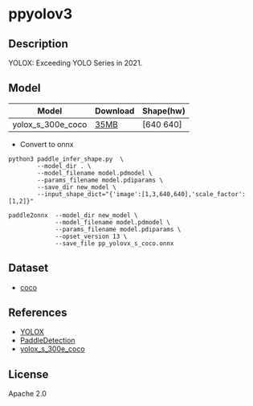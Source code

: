 <!--- SPDX-License-Identifier: Apache-2.0 -->

# ppyolov3

## Description

YOLOX: Exceeding YOLO Series in 2021.

## Model

| Model                         | Download                                   | Shape(hw) |
| ----------------------------- |:------------------------------------------ |:--------- |
| yolox_s_300e_coco             | [35MB](pp_yolox_s_coco.onnx)               | [640 640] |

* Convert to onnx

``` shell
python3 paddle_infer_shape.py  \
        --model_dir . \
        --model_filename model.pdmodel \
        --params_filename model.pdiparams \
        --save_dir new_model \
        --input_shape_dict="{'image':[1,3,640,640],'scale_factor':[1,2]}"

paddle2onnx  --model_dir new_model \
             --model_filename model.pdmodel \
             --params_filename model.pdiparams \
             --opset_version 13 \
             --save_file pp_yolovx_s_coco.onnx
```

## Dataset

* [coco](http://images.cocodataset.org/zips/val2017.zip)

## References

* [YOLOX](https://github.com/PaddlePaddle/PaddleDetection/tree/release/2.4/configs/yolox)
* [PaddleDetection](https://github.com/PaddlePaddle/FastDeploy/tree/develop/examples/vision/detection/paddledetection)
* [yolox_s_300e_coco](https://github.com/PaddlePaddle/PaddleDetection/tree/release/2.4/configs/yolox)

## License

Apache 2.0
